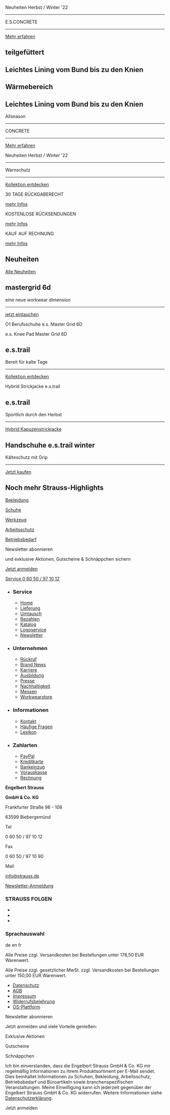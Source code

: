 Neuheiten Herbst / Winter '22

---

E.S.CONCRETE

---

[Mehr erfahren](https://www.engelbert-strauss.de/concrete)

 teilgefüttert
---

 Leichtes Lining vom Bund bis zu den Knien
---

 Wärmebereich
---

 Leichtes Lining vom Bund bis zu den Knien
---

Allseason

---

CONCRETE

---

[Mehr erfahren](https://www.engelbert-strauss.de/concrete/allseason)

Neuheiten Herbst / Winter '22

---

Warnschutz

---

[Kollektion entdecken](https://www.engelbert-strauss.de/concrete-warnschutz)

 30 TAGE RÜCKGABERECHT

[mehr Infos](https://www.engelbert-strauss.de/Service/Umtausch)

 KOSTENLOSE RÜCKSENDUNGEN

[mehr Infos](https://www.engelbert-strauss.de/Service/Umtausch)

 KAUF AUF RECHNUNG

[mehr Infos](https://www.engelbert-strauss.de/Service/Bezahlen)

 Neuheiten
---

[Alle Neuheiten](https://www.engelbert-strauss.de/neuheiten/)

 mastergrid 6d
---

eine neue
workwear
dimension

---

[jetzt eintauchen](https://www.engelbert-strauss.de/mastergrid_6D)

O1 Berufsschuhe
e.s. Master Grid 6D

e.s. Knee Pad
Master Grid 6D

 e.s.trail
---

Bereit für
kalte Tage

---

[Kollektion entdecken](https://www.engelbert-strauss.de/trail)

Hybrid Strickjacke e.s.trail

 e.s.trail
---

Sportlich durch
den Herbst

---

[Hybrid Kapuzenstrickjacke](https://www.engelbert-strauss.de/hybridjacken-damen/hybrid-kapuzenstrickjacke-e-s-trail-damen-3134220-71511-1623.html?amp;itemorigin=startseite_hw22)

 Handschuhe e.s.trail winter
---

Kälteschutz
mit Grip

---

[Jetzt kaufen](https://www.engelbert-strauss.de/mechanikerhandschuhe-montagehandschuhe/handschuhe-e-s-trail-winter-2200800-7619707-1623.html?amp;itemorigin=startseite_hw22)

 Noch mehr Strauss-Highlights
---

[Bekleidung](https://www.engelbert-strauss.de/arbeitskleidung/)

[Schuhe](https://www.engelbert-strauss.de/arbeitsschuhe/)

[Werkzeug](https://www.engelbert-strauss.de/werkzeuge/)

[Arbeitsschutz](https://www.engelbert-strauss.de/arbeitsschutz/)

[Betriebsbedarf](https://www.engelbert-strauss.de/betriebsbedarf/)

 Newsletter abonnieren

 und exklusive Aktionen, Gutscheine & Schnäppchen sichern

[Jetzt anmelden](https://www.engelbert-strauss.de/Service/Newsletter?ItemOrigin=StartFS22)

[]()

[Service 0 60 50 / 97 10 12](tel:+496050971012)

* ### Service ###

  * [Home](https://www.engelbert-strauss.de/)
  * [Lieferung](https://www.engelbert-strauss.de/Service/Lieferung)
  * [Umtausch](https://www.engelbert-strauss.de/Service/Umtausch)
  * [Bezahlen](https://www.engelbert-strauss.de/Service/Bezahlen)
  * [Katalog](https://www.engelbert-strauss.de/Service/Katalog)
  * [Logoservice](https://www.engelbert-strauss.de/Service/Logoservice)
  * [Newsletter](https://www.engelbert-strauss.de/Service/Newsletter)

* ### Unternehmen ###

  * [Rückruf](https://www.engelbert-strauss.de/Informationen/Rueckruf)
  * [Brand News](https://www.engelbert-strauss.de/brand-news)
  * [Karriere](https://www.engelbert-strauss.de/Unternehmen/Karriere)
  * [Ausbildung](https://www.engelbert-strauss.de/Unternehmen/Karriere/Ausbildung)
  * [Presse](https://www.engelbert-strauss.de/Unternehmen/Presse/Presseberichte)
  * [Nachhaltigkeit](https://www.engelbert-strauss.de/Nachhaltigkeit)
  * [Messen](https://www.engelbert-strauss.de/Unternehmen/Messen)
  * [Workwearstore](https://www.engelbert-strauss.de/Unternehmen/workwearstore)

* ### Informationen ###

  * [Kontakt](https://www.engelbert-strauss.de/Informationen/Kontakt)
  * [Häufige Fragen](https://www.engelbert-strauss.de/Helpcenter-Redirect)
  * [Lexikon](https://www.engelbert-strauss.de/Informationen/Lexikon/A)

* ### Zahlarten ###

  * [PayPal](https://www.engelbert-strauss.de/Service/Bezahlen)
  * [Kreditkarte](https://www.engelbert-strauss.de/Service/Bezahlen)
  * [Bankeinzug](https://www.engelbert-strauss.de/Service/Bezahlen)
  * [Vorauskasse](https://www.engelbert-strauss.de/Service/Bezahlen)
  * [Rechnung](https://www.engelbert-strauss.de/Service/Bezahlen)

**Engelbert Strauss**

**GmbH & Co. KG**

Frankfurter Straße 98 - 108

63599 Biebergemünd

Tel

0 60 50 / 97 10 12

Fax

0 60 50 / 97 10 90

Mail

[info@strauss.de](mailto:info@strauss.de)

[ Newsletter-Anmeldung ]() [](https://www.engelbert-strauss.de/Service/Newsletter)

###  STRAUSS FOLGEN  ###

* [](https://www.facebook.com/EngelbertStraussDE)
* [](https://www.youtube.com/user/engelbertstraussTV)
* [](https://www.instagram.com/engelbert_strauss)

### Sprachauswahl ###

de en fr

Alle Preise zzgl. Versandkosten bei Bestellungen unter 178,50 EUR Warenwert.

 Alle Preise zzgl. gesetzlicher MwSt. zzgl. Versandkosten bei Bestellungen unter 150,00 EUR Warenwert.

* [Datenschutz](https://www.engelbert-strauss.de/Rechtliches/Datenschutz)
* [AGB](https://www.engelbert-strauss.de/Rechtliches/AGB)
* [Impressum](https://www.engelbert-strauss.de/Rechtliches/Impressum)
* [Widerrufsbelehrung](https://www.engelbert-strauss.de/Rechtliches/Widerrufsbelehrung)
* [OS-Plattform](https://www.engelbert-strauss.de/Rechtliches/OS)

 Newsletter abonnieren

 Jetzt anmelden und viele Vorteile genießen:

 Exklusive Aktionen

 Gutscheine

 Schnäppchen

Ich bin einverstanden, dass die Engelbert Strauss GmbH & Co. KG mir regelmäßig Informationen zu ihrem Produktsortiment per E-Mail sendet. Dies beinhaltet Informationen zu Schuhen, Bekleidung, Arbeitsschutz, Betriebsbedarf und Büroartikeln sowie branchenspezifischen Veranstaltungen. Meine Einwilligung kann ich jederzeit gegenüber der Engelbert Strauss GmbH & Co. KG widerrufen. Weitere Informationen siehe [Datenschutzerklärung](https://www.engelbert-strauss.de/Rechtliches/Datenschutz).

Jetzt anmelden
